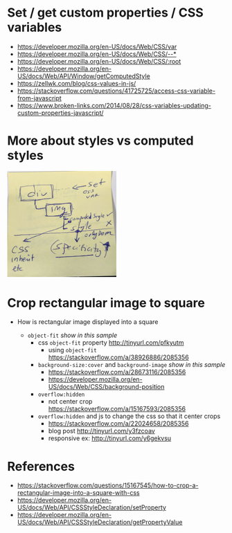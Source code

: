 # Set / get custom properties / CSS variables

- <https://developer.mozilla.org/en-US/docs/Web/CSS/var>
- <https://developer.mozilla.org/en-US/docs/Web/CSS/--*>
- <https://developer.mozilla.org/en-US/docs/Web/CSS/:root>
- <https://developer.mozilla.org/en-US/docs/Web/API/Window/getComputedStyle>
- <https://zellwk.com/blog/css-values-in-js/>
- <https://stackoverflow.com/questions/41725725/access-css-variable-from-javascript>
- <https://www.broken-links.com/2014/08/28/css-variables-updating-custom-properties-javascript/>

# More about styles vs computed styles

<img src="computed-style-vs-style.jpg" width="50%">

# Crop rectangular image to square

- How is rectangular image displayed into a square

  - `object-fit` _show in this sample_
    - css `object-fit` property <http://tinyurl.com/pfkyutm>
      - using `object-fit` <https://stackoverflow.com/a/38926886/2085356>
    - `background-size:cover` and `background-image` _show in this sample_
      - <https://stackoverflow.com/a/28673116/2085356>
      - <https://developer.mozilla.org/en-US/docs/Web/CSS/background-position>
    - `overflow:hidden`
      - not center crop <https://stackoverflow.com/a/15167593/2085356>
    - `overflow:hidden` and js to change the css so that it center crops
      - <https://stackoverflow.com/a/22024658/2085356>
      - blog post <http://tinyurl.com/y3fzcoav>
      - responsive ex: <http://tinyurl.com/y6gekvsu>

# References

- <https://stackoverflow.com/questions/15167545/how-to-crop-a-rectangular-image-into-a-square-with-css>
- <https://developer.mozilla.org/en-US/docs/Web/API/CSSStyleDeclaration/setProperty>
- <https://developer.mozilla.org/en-US/docs/Web/API/CSSStyleDeclaration/getPropertyValue>
